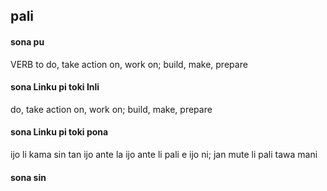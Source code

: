 ## pali

#### sona pu

VERB to do, take action on, work on; build, make, prepare

#### sona Linku pi toki Inli

do, take action on, work on; build, make, prepare

#### sona Linku pi toki pona

ijo li kama sin tan ijo ante la ijo ante li pali e ijo ni; jan mute li pali tawa mani

#### sona sin

